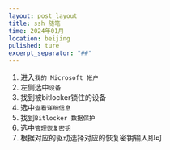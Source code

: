```yaml
---
layout: post_layout
title: ssh 随笔
time: 2024年01月
location: beijing
pulished: ture
excerpt_separator: "##"
---
```

1. 进入`我的 Microsoft 帐户`
2. 左侧选中`设备`
3. 找到被bitlocker锁住的设备
4. 选中`查看详细信息`
5. 找到`Bitlocker 数据保护`
6. 选中`管理恢复密钥`
7. 根据对应的驱动选择对应的恢复密钥输入即可
